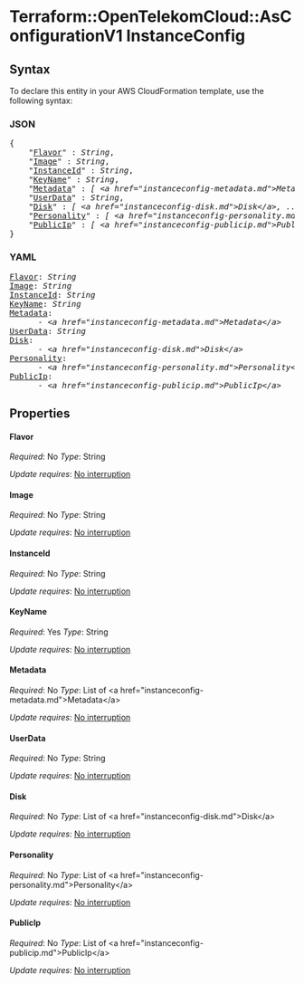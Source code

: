 # Terraform::OpenTelekomCloud::AsConfigurationV1 InstanceConfig

## Syntax

To declare this entity in your AWS CloudFormation template, use the following syntax:

### JSON

<pre>
{
    "<a href="#flavor" title="Flavor">Flavor</a>" : <i>String</i>,
    "<a href="#image" title="Image">Image</a>" : <i>String</i>,
    "<a href="#instanceid" title="InstanceId">InstanceId</a>" : <i>String</i>,
    "<a href="#keyname" title="KeyName">KeyName</a>" : <i>String</i>,
    "<a href="#metadata" title="Metadata">Metadata</a>" : <i>[ &lt;a href=&#34;instanceconfig-metadata.md&#34;&gt;Metadata&lt;/a&gt;, ... ]</i>,
    "<a href="#userdata" title="UserData">UserData</a>" : <i>String</i>,
    "<a href="#disk" title="Disk">Disk</a>" : <i>[ &lt;a href=&#34;instanceconfig-disk.md&#34;&gt;Disk&lt;/a&gt;, ... ]</i>,
    "<a href="#personality" title="Personality">Personality</a>" : <i>[ &lt;a href=&#34;instanceconfig-personality.md&#34;&gt;Personality&lt;/a&gt;, ... ]</i>,
    "<a href="#publicip" title="PublicIp">PublicIp</a>" : <i>[ &lt;a href=&#34;instanceconfig-publicip.md&#34;&gt;PublicIp&lt;/a&gt;, ... ]</i>
}
</pre>

### YAML

<pre>
<a href="#flavor" title="Flavor">Flavor</a>: <i>String</i>
<a href="#image" title="Image">Image</a>: <i>String</i>
<a href="#instanceid" title="InstanceId">InstanceId</a>: <i>String</i>
<a href="#keyname" title="KeyName">KeyName</a>: <i>String</i>
<a href="#metadata" title="Metadata">Metadata</a>: <i>
      - &lt;a href=&#34;instanceconfig-metadata.md&#34;&gt;Metadata&lt;/a&gt;</i>
<a href="#userdata" title="UserData">UserData</a>: <i>String</i>
<a href="#disk" title="Disk">Disk</a>: <i>
      - &lt;a href=&#34;instanceconfig-disk.md&#34;&gt;Disk&lt;/a&gt;</i>
<a href="#personality" title="Personality">Personality</a>: <i>
      - &lt;a href=&#34;instanceconfig-personality.md&#34;&gt;Personality&lt;/a&gt;</i>
<a href="#publicip" title="PublicIp">PublicIp</a>: <i>
      - &lt;a href=&#34;instanceconfig-publicip.md&#34;&gt;PublicIp&lt;/a&gt;</i>
</pre>

## Properties

#### Flavor

_Required_: No
_Type_: String

_Update requires_: [No interruption](https://docs.aws.amazon.com/AWSCloudFormation/latest/UserGuide/using-cfn-updating-stacks-update-behaviors.html#update-no-interrupt)

#### Image

_Required_: No
_Type_: String

_Update requires_: [No interruption](https://docs.aws.amazon.com/AWSCloudFormation/latest/UserGuide/using-cfn-updating-stacks-update-behaviors.html#update-no-interrupt)

#### InstanceId

_Required_: No
_Type_: String

_Update requires_: [No interruption](https://docs.aws.amazon.com/AWSCloudFormation/latest/UserGuide/using-cfn-updating-stacks-update-behaviors.html#update-no-interrupt)

#### KeyName

_Required_: Yes
_Type_: String

_Update requires_: [No interruption](https://docs.aws.amazon.com/AWSCloudFormation/latest/UserGuide/using-cfn-updating-stacks-update-behaviors.html#update-no-interrupt)

#### Metadata

_Required_: No
_Type_: List of &lt;a href=&#34;instanceconfig-metadata.md&#34;&gt;Metadata&lt;/a&gt;

_Update requires_: [No interruption](https://docs.aws.amazon.com/AWSCloudFormation/latest/UserGuide/using-cfn-updating-stacks-update-behaviors.html#update-no-interrupt)

#### UserData

_Required_: No
_Type_: String

_Update requires_: [No interruption](https://docs.aws.amazon.com/AWSCloudFormation/latest/UserGuide/using-cfn-updating-stacks-update-behaviors.html#update-no-interrupt)

#### Disk

_Required_: No
_Type_: List of &lt;a href=&#34;instanceconfig-disk.md&#34;&gt;Disk&lt;/a&gt;

_Update requires_: [No interruption](https://docs.aws.amazon.com/AWSCloudFormation/latest/UserGuide/using-cfn-updating-stacks-update-behaviors.html#update-no-interrupt)

#### Personality

_Required_: No
_Type_: List of &lt;a href=&#34;instanceconfig-personality.md&#34;&gt;Personality&lt;/a&gt;

_Update requires_: [No interruption](https://docs.aws.amazon.com/AWSCloudFormation/latest/UserGuide/using-cfn-updating-stacks-update-behaviors.html#update-no-interrupt)

#### PublicIp

_Required_: No
_Type_: List of &lt;a href=&#34;instanceconfig-publicip.md&#34;&gt;PublicIp&lt;/a&gt;

_Update requires_: [No interruption](https://docs.aws.amazon.com/AWSCloudFormation/latest/UserGuide/using-cfn-updating-stacks-update-behaviors.html#update-no-interrupt)

